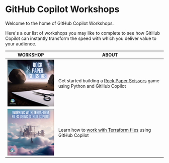 # GitHub Copilot Workshops

Welcome to the home of GitHub Copilot Workshops.

Here's a our list of workshops you may like to complete to see how GitHub Copilot can instantly transform the speed with which you deliver value to your audience.

WORKSHOP | ABOUT
--- | ---
[<img width='200' src="https://github.com/copilot-workshops/.github/raw/main/profile/thumbnails/Rock%20Paper%20Scissors%20thumbnail.png" />](https://github.com/copilot-workshops/copilot-rock-paper-scissors) | Get started building a [Rock Paper Scissors](https://github.com/copilot-workshops/copilot-rock-paper-scissors) game using Python and GitHub Copilot
[<img width='200' src="https://github.com/copilot-workshops/.github/raw/main/profile/thumbnails/Terraform%20thumbnail.png" />](https://github.com/copilot-workshops/copilot-terraform) |  Learn how to [work with Terraform files](https://github.com/copilot-workshops/copilot-terraform) using GitHub Copilot


